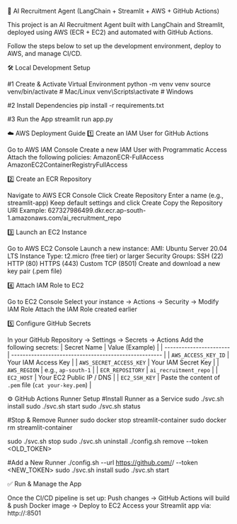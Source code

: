 🚀 AI Recruitment Agent (LangChain + Streamlit + AWS + GitHub Actions)

This project is an AI Recruitment Agent built with LangChain and Streamlit, deployed using AWS (ECR + EC2) and automated with GitHub Actions.

Follow the steps below to set up the development environment, deploy to AWS, and manage CI/CD.

🛠️ Local Development Setup

#1 Create & Activate Virtual Environment
python -m venv venv
source venv/bin/activate   # Mac/Linux
venv\Scripts\activate      # Windows

#2 Install Dependencies
pip install -r requirements.txt

#3 Run the App
streamlit run app.py


☁️ AWS Deployment Guide
1️⃣ Create an IAM User for GitHub Actions

Go to AWS IAM Console
Create a new IAM User with Programmatic Access
Attach the following policies:
AmazonECR-FullAccess
AmazonEC2ContainerRegistryFullAccess


2️⃣ Create an ECR Repository 

Navigate to AWS ECR Console
Click Create Repository
Enter a name (e.g., streamlit-app)
Keep default settings and click Create
Copy the Repository URI
Example: 627327986499.dkr.ecr.ap-south-1.amazonaws.com/ai_recruitment_repo


3️⃣ Launch an EC2 Instance

Go to AWS EC2 Console
Launch a new instance:
AMI: Ubuntu Server 20.04 LTS
Instance Type: t2.micro (free tier) or larger
Security Groups:
SSH (22)
HTTP (80)
HTTPS (443)
Custom TCP (8501)
Create and download a new key pair (.pem file)

4️⃣ Attach IAM Role to EC2

Go to EC2 Console
Select your instance → Actions → Security → Modify IAM Role
Attach the IAM Role created earlier

5️⃣ Configure GitHub Secrets

In your GitHub Repository → Settings → Secrets → Actions
Add the following secrets:
| Secret Name             | Value (Example)                                       |
| ----------------------- | ----------------------------------------------------- |
| `AWS_ACCESS_KEY_ID`     | Your IAM Access Key                                   |
| `AWS_SECRET_ACCESS_KEY` | Your IAM Secret Key                                   |
| `AWS_REGION`            | e.g., `ap-south-1`                                    |
| `ECR_REPOSITORY`        | `ai_recruitment_repo`                                 |
| `EC2_HOST`              | Your EC2 Public IP / DNS                              |
| `EC2_SSH_KEY`           | Paste the content of `.pem` file (`cat your-key.pem`) |


⚙️ GitHub Actions Runner Setup
#Install Runner as a Service
sudo ./svc.sh install
sudo ./svc.sh start
sudo ./svc.sh status


#Stop & Remove Runner
sudo docker stop streamlit-container
sudo docker rm streamlit-container

sudo ./svc.sh stop
sudo ./svc.sh uninstall
./config.sh remove --token <OLD_TOKEN>


#Add a New Runner
./config.sh --url https://github.com/<your-username>/<your-repo> --token <NEW_TOKEN>
sudo ./svc.sh install
sudo ./svc.sh start

✅ Run & Manage the App

Once the CI/CD pipeline is set up:
Push changes → GitHub Actions will build & push Docker image → Deploy to EC2
Access your Streamlit app via:
http://<EC2-PUBLIC-IP>:8501
